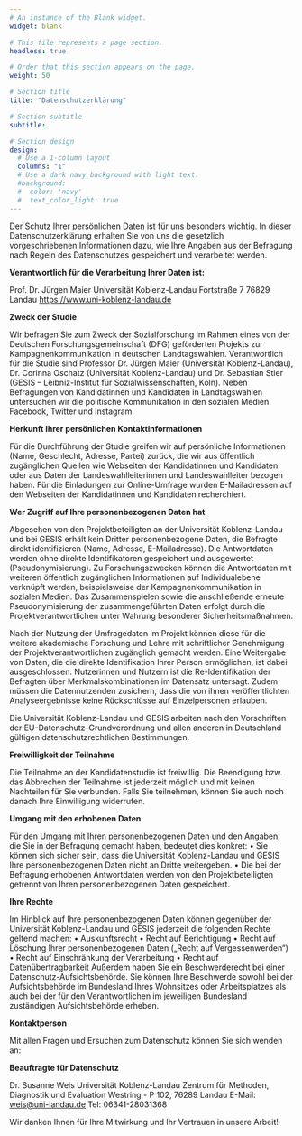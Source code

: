 ```yaml
---
# An instance of the Blank widget.
widget: blank

# This file represents a page section.
headless: true

# Order that this section appears on the page.
weight: 50

# Section title
title: "Datenschutzerklärung"

# Section subtitle
subtitle:

# Section design
design:
  # Use a 1-column layout
  columns: "1"
  # Use a dark navy background with light text.
  #background:
  #  color: 'navy'
  #  text_color_light: true
---
```


Der Schutz Ihrer persönlichen Daten ist für uns besonders wichtig. In dieser Datenschutzerklärung erhalten Sie von uns die gesetzlich vorgeschriebenen Informationen dazu, wie Ihre Angaben aus der Befragung nach Regeln des Datenschutzes gespeichert und verarbeitet werden. 

**Verantwortlich für die Verarbeitung Ihrer Daten ist:**

Prof. Dr. Jürgen Maier
Universität Koblenz-Landau
Fortstraße 7
76829 Landau
https://www.uni-koblenz-landau.de

**Zweck der Studie**

Wir befragen Sie zum Zweck der Sozialforschung im Rahmen eines von der Deutschen Forschungsgemeinschaft (DFG) geförderten Projekts zur Kampagnenkommunikation in deutschen Landtagswahlen. Verantwortlich für die Studie sind Professor Dr. Jürgen Maier (Universität Koblenz-Landau), Dr. Corinna Oschatz (Universität Koblenz-Landau) und Dr. Sebastian Stier (GESIS – Leibniz-Institut für Sozialwissenschaften, Köln). Neben Befragungen von Kandidatinnen und Kandidaten in Landtagswahlen untersuchen wir die politische Kommunikation in den sozialen Medien Facebook, Twitter und Instagram.

**Herkunft Ihrer persönlichen Kontaktinformationen**

Für die Durchführung der Studie greifen wir auf persönliche Informationen (Name, Geschlecht, Adresse, Partei) zurück, die wir aus öffentlich zugänglichen Quellen wie Webseiten der Kandidatinnen und Kandidaten oder aus Daten der Landeswahlleiterinnen und Landeswahlleiter bezogen haben. Für die Einladungen zur Online-Umfrage wurden E-Mailadressen auf den Webseiten der Kandidatinnen und Kandidaten recherchiert.

**Wer Zugriff auf Ihre personenbezogenen Daten hat**

Abgesehen von den Projektbeteiligten an der Universität Koblenz-Landau und bei GESIS erhält kein Dritter personenbezogene Daten, die Befragte direkt identifizieren (Name, Adresse, E-Mailadresse). Die Antwortdaten werden ohne direkte Identifikatoren gespeichert und ausgewertet (Pseudonymisierung). Zu Forschungszwecken können die Antwortdaten mit weiteren öffentlich zugänglichen Informationen auf Individualebene verknüpft werden, beispielsweise der Kampagnenkommunikation in sozialen Medien. Das Zusammenspielen sowie die anschließende erneute Pseudonymisierung der zusammengeführten Daten erfolgt durch die Projektverantwortlichen unter Wahrung besonderer Sicherheitsmaßnahmen.

Nach der Nutzung der Umfragedaten im Projekt können diese für die weitere akademische Forschung und Lehre mit schriftlicher Genehmigung der Projektverantwortlichen zugänglich gemacht werden. Eine Weitergabe von Daten, die die direkte Identifikation Ihrer Person ermöglichen, ist dabei ausgeschlossen. Nutzerinnen und Nutzern ist die Re-Identifikation der Befragten über Merkmalskombinationen im Datensatz untersagt. Zudem müssen die Datennutzenden zusichern, dass die von ihnen veröffentlichten Analyseergebnisse keine Rückschlüsse auf Einzelpersonen erlauben. 

Die Universität Koblenz-Landau und GESIS arbeiten nach den Vorschriften der EU-Datenschutz-Grundverordnung und allen anderen in Deutschland gültigen datenschutzrechtlichen Bestimmungen.

**Freiwilligkeit der Teilnahme**

Die Teilnahme an der Kandidatenstudie ist freiwillig. Die Beendigung bzw. das Abbrechen der Teilnahme ist jederzeit möglich und mit keinen Nachteilen für Sie verbunden. Falls Sie teilnehmen, können Sie auch noch danach Ihre Einwilligung widerrufen.

**Umgang mit den erhobenen Daten**

Für den Umgang mit Ihren personenbezogenen Daten und den Angaben, die Sie in der Befragung gemacht haben, bedeutet dies konkret:
•	Sie können sich sicher sein, dass die Universität Koblenz-Landau und GESIS Ihre personenbezogenen Daten nicht an Dritte weitergeben.
•	Die bei der Befragung erhobenen Antwortdaten werden von den Projektbeteiligten getrennt von Ihren personenbezogenen Daten gespeichert.

**Ihre Rechte**

Im Hinblick auf Ihre personenbezogenen Daten können gegenüber der Universität Koblenz-Landau und GESIS jederzeit die folgenden Rechte geltend machen:
•	Auskunftsrecht
•	Recht auf Berichtigung
•	Recht auf Löschung Ihrer personenbezogenen Daten („Recht auf Vergessenwerden“)
•	Recht auf Einschränkung der Verarbeitung
•	Recht auf Datenübertragbarkeit
Außerdem haben Sie ein Beschwerderecht bei einer Datenschutz-Aufsichtsbehörde. Sie können Ihre Beschwerde sowohl bei der Aufsichtsbehörde im Bundesland Ihres Wohnsitzes oder Arbeitsplatzes als auch bei der für den Verantwortlichen im jeweiligen Bundesland zuständigen Aufsichtsbehörde erheben.

**Kontaktperson**

Mit allen Fragen und Ersuchen zum Datenschutz können Sie sich wenden an:

**Beauftragte für Datenschutz**

Dr. Susanne Weis
Universität Koblenz-Landau
Zentrum für Methoden, Diagnostik und Evaluation
Westring - P 102, 76289 Landau
E-Mail: weis@uni-landau.de
Tel: 06341-28031368

Wir danken Ihnen für Ihre Mitwirkung und Ihr Vertrauen in unsere Arbeit!
